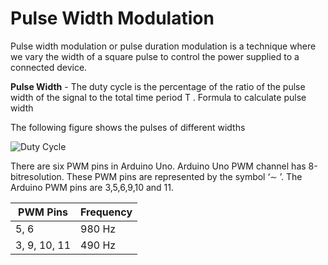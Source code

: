 # Pulse Width Modulation

Pulse width modulation or pulse duration modulation is a technique where we vary the width of a square pulse to control the power supplied to a connected device.

**Pulse Width** - The duty cycle is the percentage of the ratio of the pulse width of the signal to the total time period T . Formula to calculate pulse width

$$ %Duty Cycle = \frac{T_{ON}}{T_{ON}+T_{OFF}} $$

The following figure shows the pulses of different widths

![Duty Cycle](/duty.png "Duty Cycle")


There are six PWM pins in Arduino Uno. Arduino Uno PWM channel has 8-bitresolution. These PWM pins are represented by the symbol ‘∼ ’. The Arduino PWM pins are 3,5,6,9,10 and 11.

| PWM Pins           | Frequency |
|--------------------|-----------|
| 5, 6              | 980 Hz    |
| 3, 9, 10, 11      | 490 Hz    |

